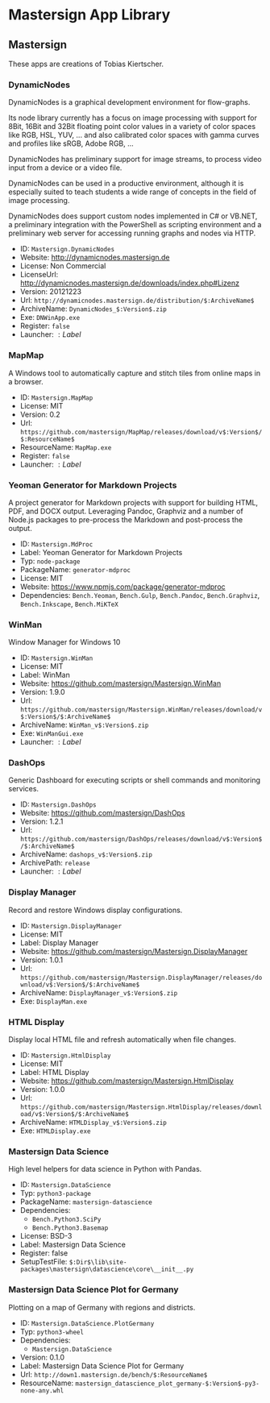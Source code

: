# Mastersign App Library

## Mastersign

These apps are creations of Tobias Kiertscher.

### DynamicNodes

DynamicNodes is a graphical development environment for flow-graphs.

Its node library currently has a focus on image processing with support for 8Bit, 16Bit and 32Bit floating point color values in a variety of color spaces like RGB, HSL, YUV, ... and also calibrated color spaces with gamma curves and profiles like sRGB, Adobe RGB, ...

DynamicNodes has preliminary support for image streams, to process video input from a device or a video file.

DynamicNodes can be used in a productive environment, although it is especially suited to teach students a wide range of concepts in the field of image processing.

DynamicNodes does support custom nodes implemented in C# or VB.NET, a preliminary integration with the PowerShell as scripting environment and a preliminary web server for accessing running graphs and nodes via HTTP.

* ID: `Mastersign.DynamicNodes`
* Website: <http://dynamicnodes.mastersign.de>
* License: Non Commercial
* LicenseUrl: <http://dynamicnodes.mastersign.de/downloads/index.php#Lizenz>
* Version: 20121223
* Url: `http://dynamicnodes.mastersign.de/distribution/$:ArchiveName$`
* ArchiveName: `DynamicNodes_$:Version$.zip`
* Exe: `DNWinApp.exe`
* Register: `false`
* Launcher: $:Label$

### MapMap

A Windows tool to automatically capture and stitch tiles from online maps in a browser.

* ID: `Mastersign.MapMap`
* License: MIT
* Version: 0.2
* Url: `https://github.com/mastersign/MapMap/releases/download/v$:Version$/$:ResourceName$`
* ResourceName: `MapMap.exe`
* Register: `false`
* Launcher: $:Label$

### Yeoman Generator for Markdown Projects

A project generator for Markdown projects with support for building
HTML, PDF, and DOCX output. Leveraging Pandoc, Graphviz and a number of
Node.js packages to pre-process the Markdown and post-process the output.

* ID: `Mastersign.MdProc`
* Label: Yeoman Generator for Markdown Projects
* Typ: `node-package`
* PackageName: `generator-mdproc`
* License: MIT
* Website: <https://www.npmjs.com/package/generator-mdproc>
* Dependencies: `Bench.Yeoman`, `Bench.Gulp`, `Bench.Pandoc`, `Bench.Graphviz`, `Bench.Inkscape`, `Bench.MiKTeX`

### WinMan

Window Manager for Windows 10

* ID: `Mastersign.WinMan`
* License: MIT
* Label: WinMan
* Website: <https://github.com/mastersign/Mastersign.WinMan>
* Version: 1.9.0
* Url: `https://github.com/mastersign/Mastersign.WinMan/releases/download/v$:Version$/$:ArchiveName$`
* ArchiveName: `WinMan_v$:Version$.zip`
* Exe: `WinManGui.exe`
* Launcher: $:Label$

### DashOps

Generic Dashboard for executing scripts or shell commands and monitoring services.

* ID: `Mastersign.DashOps`
* Website: <https://github.com/mastersign/DashOps>
* Version: 1.2.1
* Url: `https://github.com/mastersign/DashOps/releases/download/v$:Version$/$:ArchiveName$`
* ArchiveName: `dashops_v$:Version$.zip`
* ArchivePath: `release`
* Launcher: $:Label$

### Display Manager

Record and restore Windows display configurations.

* ID: `Mastersign.DisplayManager`
* License: MIT
* Label: Display Manager
* Website: <https://github.com/mastersign/Mastersign.DisplayManager>
* Version: 1.0.1
* Url: `https://github.com/mastersign/Mastersign.DisplayManager/releases/download/v$:Version$/$:ArchiveName$`
* ArchiveName: `DisplayManager_v$:Version$.zip`
* Exe: `DisplayMan.exe`

### HTML Display

Display local HTML file and refresh automatically when file changes.

* ID: `Mastersign.HtmlDisplay`
* License: MIT
* Label: HTML Display
* Website: <https://github.com/mastersign/Mastersign.HtmlDisplay>
* Version: 1.0.0
* Url: `https://github.com/mastersign/Mastersign.HtmlDisplay/releases/download/v$:Version$/$:ArchiveName$`
* ArchiveName: `HTMLDisplay_v$:Version$.zip`
* Exe: `HTMLDisplay.exe`

### Mastersign Data Science

High level helpers for data science in Python with Pandas.

* ID: `Mastersign.DataScience`
* Typ: `python3-package`
* PackageName: `mastersign-datascience`
* Dependencies:
    + `Bench.Python3.SciPy`
    + `Bench.Python3.Basemap`
* License: BSD-3
* Label: Mastersign Data Science
* Register: false
* SetupTestFile: `$:Dir$\lib\site-packages\mastersign\datascience\core\__init__.py`

### Mastersign Data Science Plot for Germany

Plotting on a map of Germany with regions and districts.

* ID: `Mastersign.DataScience.PlotGermany`
* Typ: `python3-wheel`
* Dependencies:
    + `Mastersign.DataScience`
* Version: 0.1.0
* Label: Mastersign Data Science Plot for Germany
* Url: `http://down1.mastersign.de/bench/$:ResourceName$`
* ResourceName: `mastersign_datascience_plot_germany-$:Version$-py3-none-any.whl`
